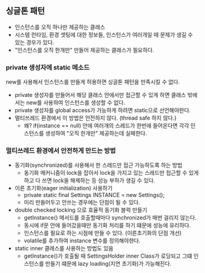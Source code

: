 ## 싱글톤 패턴
 - 인스턴스를 오직 하나만 제공하는 클래스
 - 시스템 런타임, 환경 셋팅에 대한 정보들, 인스턴스가 여러개일 때 문제가 생길 수 있는 경우가 있다.
 - "인스턴스를 오직 한개만" 만들어 제공하는 클래스가 필요하다.

### private 생성자에 static 메소드
new를 사용해서 인스턴스를 만들게 허용하면 싱글톤 패턴을 만족시킬 수 없다.
 - private 생성자를 만들어서 해당 클래스 안에서만 접근할 수 있게 하면 클래스 밖에서는 new를 사용하여 인스턴스를 생성할 수 없다.
 - private 생성자를 global access가 가능하게 하려면 static으로 선언해야한다.
 - 멀티쓰레드 환경에서 이 방법은 안전하지 않다. (thread safe 하지 않다.)
   - 왜? if(instance == null) 안에 여러개의 스레드가 한번에 들어온다면 각각 인스턴스를 생성하여 "오직 한개만" 제공하는데 실패한다.

### 멀티쓰레드 환경에서 안전하게 만드는 방법
- 동기화(synchronized)를 사용해서 한 스레드만 접근 가능하도록 하는 방법 
  - 동기화 메커니즘이 lock을 잡아서 lock을 가지고 있는 스레드만 접근할 수 있게 하고 다 쓰면 lock을 해제하는 등 성능 부하가 생길 수 있다.
- 이른 초기화(eager initialization) 사용하기
  - private static final Settings INSTANCE = new Settings();
  - 미리 만들어두고 안쓰는 경우에는 단점이 될 수 있다.
- double checked locking 으로 효율적 동기화 블럭 만들기
  - getInstance() 메서드를 호출할때마다 synchronized가 매번 걸리지 않는다.
  - 동시에 if문 안에 들어갔을때만 동기화 처리를 하기 떄문에 성능에 유리하다.
  - 인스턴스를 필요로 하는 시점에 만들 수 있다. (이른초기화의 단점 개선)
  - volatile를 추가하여 instance 변수를 정의해야햔다.
- static inner 클래스를 사용하는 방법도 있음
  - getInstance()가 호출될 때 SettingsHolder inner Class가 로딩되고 그떄 인스턴스를 만들기 떄문에 lazy loading(지연 초기화)가 가능해진다.